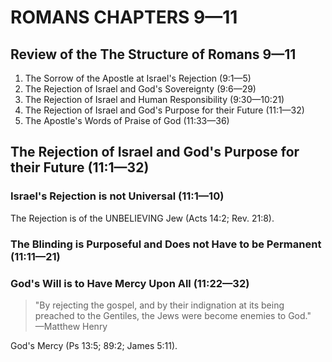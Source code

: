# ROMANS CHAPTERS 9—11

## Review of the The Structure of Romans 9—11

1. The Sorrow of the Apostle at Israel's Rejection (9:1—5)
2. The Rejection of Israel and God's Sovereignty (9:6—29)
3. The Rejection of Israel and Human Responsibility (9:30—10:21)
4. The Rejection of Israel and God's Purpose for their Future (11:1—32)
5. The Apostle's Words of Praise of God (11:33—36)

## The Rejection of Israel and God's Purpose for their Future (11:1—32)

### Israel's Rejection is not Universal (11:1—10)

The Rejection is of the UNBELIEVING Jew (Acts 14:2; Rev. 21:8).

### The Blinding is Purposeful and Does not Have to be Permanent (11:11—21)

### God's Will is to Have Mercy Upon All (11:22—32)

> "By rejecting the gospel, and by their indignation at its being preached to the Gentiles, the Jews were become enemies to God."  
> —Matthew Henry

God's Mercy (Ps 13:5; 89:2; James 5:11).


